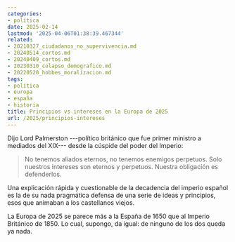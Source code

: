 ```yaml
---
categories:
- política
date: 2025-02-14
lastmod: '2025-04-06T01:38:39.467344'
related:
- 20210327_ciudadanos_no_supervivencia.md
- 20240514_cortos.md
- 20240409_cortos.md
- 20230310_colapso_demografico.md
- 20220520_hobbes_moralizacion.md
tags:
- política
- europa
- españa
- historia
title: Principios vs intereses en la Europa de 2025
url: /2025/principios-intereses
---
```


Dijo Lord Palmerston ---político británico que fue primer ministro a mediados del XIX--- desde la cúspide del poder del Imperio:

> No tenemos aliados eternos, no tenemos enemigos perpetuos. Solo nuestros intereses son eternos y perpetuos. Nuestra obligación es defenderlos.

Una explicación rápida y cuestionable de la decadencia del imperio español es la de su nada pragmática defensa de una serie de ideas y principios, esos que animaban a los castellanos viejos.

La Europa de 2025 se parece más a la España de 1650 que al Imperio Británico de 1850. Lo cual, supongo, da igual: de ninguno de los dos queda ya nada.